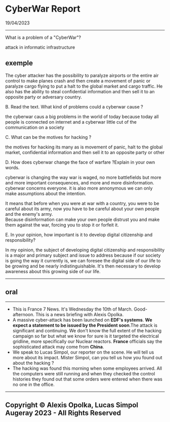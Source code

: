 # CyberWar Report

19/04/2023

----

What is a problem of a "CyberWar"?

  attack in informatic infrastructure

## exemple

  The cyber attacker has the possibility to paralyze airports or the entire air control to make planes crash and then create a movement of panic or paralyze cargo flying to put a halt to the global market and cargo traffic. He also has the ability to steal confidential information and then sell it to an opposite party or adversary country.

B. Read the text. What kind of problems could a cyberwar cause ?

  the cyberwar caus a big problems in the world of today because today all people is connected on internet and a cyberwar little cut of the communication on a society

C. What can be the motives for hacking ?

  the motives for hacking its many as is movement of panic, halt to the global market, confidential information and then sell it to an opposite party or other

D. How does cyberwar change the face of warfare ?Explain in your own words. 

  cyberwar is changing the way war is waged, no more battlefields but more and more important consequences, and more and more disinformation. cyberwar concerns everyone. it is also more annonymous we can only make assumptions about the intention.

  It means that before when you were at war with a country, you were to be careful about its army,
  now you have to be careful about your own people and the enemy's army.  
  Because disinformation can make your own people distrust you and make them against
  the war, forcing you to stop it or forfeit it.

E. In your opinion, how important is it to develop digital citizenship and responsibility?

  In my opinion, the subject of developing digital citizenship and responsibility is a major and primary subject and issue to address because if our society is going the way it currently is, we can foresee the digital side of our life to be growing and be nearly indistinguishable. It's then necessary to develop awareness about this growing side of our life.


----

## oral

----

- This is France 7 News. It's Wednesday the 10th of March. Good-afternoon. This is a news briefing with Alexis Opolka.
- A massive cyber-attack has been launched on **EDF's systems**. __We expect a statement to be issued by the President soon__.The attack is significant and continuing. We don't know the full extent of the hacking campaign so far but what we know for sure is it targeted the electrical gridline, more specifically our Nuclear reactors. **France** officials say the sophisticated attack may come from **China**.
- We speak to Lucas Simpol, our reporter on the scene. He will tell us more about its impact. Mister Simpol, can you tell us how you found out about the hacking ? 
- The hacking was found this morning when some employees arrived. All the computers were still running and when they checked the control histories they found out that some orders were entered when there was no one in the office.


----

## Copyright &copy; Alexis Opolka, Lucas Simpol Augeray 2023 - All Rights Reserved
